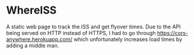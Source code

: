 # WhereISS

A static web page to track the ISS and get flyover times.
Due to the API being served on HTTP instead of HTTPS, I had to go through https://cors-anywhere.herokuapp.com/ which unfortunately increases load times by adding a middle man.
